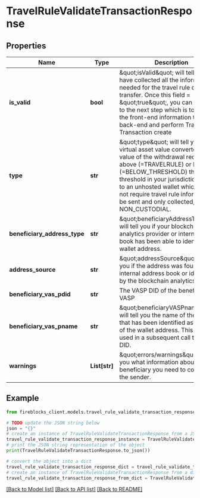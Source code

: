 # TravelRuleValidateTransactionResponse


## Properties

Name | Type | Description | Notes
------------ | ------------- | ------------- | -------------
**is_valid** | **bool** | \&quot;isValid\&quot; will tell you if you have collected all the information needed for the travel rule data transfer. Once this field &#x3D; \&quot;true\&quot;, you can move on to the next step which is to transfer the front-end information to your back-end and perform Travel Rule Transaction create | 
**type** | **str** | \&quot;type\&quot; will tell you if the virtual asset value converted to FIAT value of the withdrawal request is above (&#x3D;TRAVELRULE) or below (&#x3D;BELOW_THRESHOLD) the threshold in your jurisdiction. If it is to an unhosted wallet which does not require travel rule information to be sent and only collected, it will say NON_CUSTODIAL. | 
**beneficiary_address_type** | **str** | \&quot;beneficiaryAddressType\&quot; will tell you if your blockchain analytics provider or internal address book has been able to identify the wallet address. | 
**address_source** | **str** | \&quot;addressSource\&quot; will tell you if the address was found in your internal address book or identified by the blockchain analytics provider. | 
**beneficiary_vas_pdid** | **str** | The VASP DID of the beneficiary VASP | 
**beneficiary_vas_pname** | **str** | \&quot;beneficiaryVASPname\&quot; will tell you the name of the VASP that has been identified as the owner of the wallet address. This name is used in a subsequent call to get its DID. | 
**warnings** | **List[str]** | \&quot;errors/warnings\&quot; will tell you what information about the beneficiary you need to collect from the sender. | 

## Example

```python
from fireblocks_client.models.travel_rule_validate_transaction_response import TravelRuleValidateTransactionResponse

# TODO update the JSON string below
json = "{}"
# create an instance of TravelRuleValidateTransactionResponse from a JSON string
travel_rule_validate_transaction_response_instance = TravelRuleValidateTransactionResponse.from_json(json)
# print the JSON string representation of the object
print(TravelRuleValidateTransactionResponse.to_json())

# convert the object into a dict
travel_rule_validate_transaction_response_dict = travel_rule_validate_transaction_response_instance.to_dict()
# create an instance of TravelRuleValidateTransactionResponse from a dict
travel_rule_validate_transaction_response_from_dict = TravelRuleValidateTransactionResponse.from_dict(travel_rule_validate_transaction_response_dict)
```
[[Back to Model list]](../README.md#documentation-for-models) [[Back to API list]](../README.md#documentation-for-api-endpoints) [[Back to README]](../README.md)


